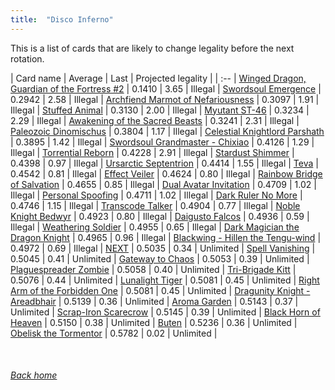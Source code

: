```yaml
---
title:  "Disco Inferno"
---
```


This is a list of cards that are likely to change legality before the next rotation.

| Card name | Average | Last | Projected legality |
| :-- |
[Winged Dragon, Guardian of the Fortress #2](https://db.ygoprodeck.com/card/?search=Winged%20Dragon,%20Guardian%20of%20the%20Fortress%20#2) | 0.1410 | 3.65 | Illegal |
[Swordsoul Emergence](https://db.ygoprodeck.com/card/?search=Swordsoul%20Emergence) | 0.2942 | 2.58 | Illegal |
[Archfiend Marmot of Nefariousness](https://db.ygoprodeck.com/card/?search=Archfiend%20Marmot%20of%20Nefariousness) | 0.3097 | 1.91 | Illegal |
[Stuffed Animal](https://db.ygoprodeck.com/card/?search=Stuffed%20Animal) | 0.3130 | 2.00 | Illegal |
[Myutant ST-46](https://db.ygoprodeck.com/card/?search=Myutant%20ST-46) | 0.3234 | 2.29 | Illegal |
[Awakening of the Sacred Beasts](https://db.ygoprodeck.com/card/?search=Awakening%20of%20the%20Sacred%20Beasts) | 0.3241 | 2.31 | Illegal |
[Paleozoic Dinomischus](https://db.ygoprodeck.com/card/?search=Paleozoic%20Dinomischus) | 0.3804 | 1.17 | Illegal |
[Celestial Knightlord Parshath](https://db.ygoprodeck.com/card/?search=Celestial%20Knightlord%20Parshath) | 0.3895 | 1.42 | Illegal |
[Swordsoul Grandmaster - Chixiao](https://db.ygoprodeck.com/card/?search=Swordsoul%20Grandmaster%20-%20Chixiao) | 0.4126 | 1.29 | Illegal |
[Torrential Reborn](https://db.ygoprodeck.com/card/?search=Torrential%20Reborn) | 0.4228 | 2.91 | Illegal |
[Stardust Shimmer](https://db.ygoprodeck.com/card/?search=Stardust%20Shimmer) | 0.4398 | 0.97 | Illegal |
[Ursarctic Septentrion](https://db.ygoprodeck.com/card/?search=Ursarctic%20Septentrion) | 0.4414 | 1.55 | Illegal |
[Teva](https://db.ygoprodeck.com/card/?search=Teva) | 0.4542 | 0.81 | Illegal |
[Effect Veiler](https://db.ygoprodeck.com/card/?search=Effect%20Veiler) | 0.4624 | 0.80 | Illegal |
[Rainbow Bridge of Salvation](https://db.ygoprodeck.com/card/?search=Rainbow%20Bridge%20of%20Salvation) | 0.4655 | 0.85 | Illegal |
[Dual Avatar Invitation](https://db.ygoprodeck.com/card/?search=Dual%20Avatar%20Invitation) | 0.4709 | 1.02 | Illegal |
[Personal Spoofing](https://db.ygoprodeck.com/card/?search=Personal%20Spoofing) | 0.4711 | 1.02 | Illegal |
[Dark Ruler No More](https://db.ygoprodeck.com/card/?search=Dark%20Ruler%20No%20More) | 0.4746 | 1.15 | Illegal |
[Transcode Talker](https://db.ygoprodeck.com/card/?search=Transcode%20Talker) | 0.4904 | 0.77 | Illegal |
[Noble Knight Bedwyr](https://db.ygoprodeck.com/card/?search=Noble%20Knight%20Bedwyr) | 0.4923 | 0.80 | Illegal |
[Daigusto Falcos](https://db.ygoprodeck.com/card/?search=Daigusto%20Falcos) | 0.4936 | 0.59 | Illegal |
[Weathering Soldier](https://db.ygoprodeck.com/card/?search=Weathering%20Soldier) | 0.4955 | 0.65 | Illegal |
[Dark Magician the Dragon Knight](https://db.ygoprodeck.com/card/?search=Dark%20Magician%20the%20Dragon%20Knight) | 0.4965 | 0.96 | Illegal |
[Blackwing - Hillen the Tengu-wind](https://db.ygoprodeck.com/card/?search=Blackwing%20-%20Hillen%20the%20Tengu-wind) | 0.4972 | 0.69 | Illegal |
[NEXT](https://db.ygoprodeck.com/card/?search=NEXT) | 0.5035 | 0.34 | Unlimited |
[Spell Vanishing](https://db.ygoprodeck.com/card/?search=Spell%20Vanishing) | 0.5045 | 0.41 | Unlimited |
[Gateway to Chaos](https://db.ygoprodeck.com/card/?search=Gateway%20to%20Chaos) | 0.5053 | 0.39 | Unlimited |
[Plaguespreader Zombie](https://db.ygoprodeck.com/card/?search=Plaguespreader%20Zombie) | 0.5058 | 0.40 | Unlimited |
[Tri-Brigade Kitt](https://db.ygoprodeck.com/card/?search=Tri-Brigade%20Kitt) | 0.5076 | 0.44 | Unlimited |
[Lunalight Tiger](https://db.ygoprodeck.com/card/?search=Lunalight%20Tiger) | 0.5081 | 0.45 | Unlimited |
[Right Arm of the Forbidden One](https://db.ygoprodeck.com/card/?search=Right%20Arm%20of%20the%20Forbidden%20One) | 0.5081 | 0.45 | Unlimited |
[Dragunity Knight - Areadbhair](https://db.ygoprodeck.com/card/?search=Dragunity%20Knight%20-%20Areadbhair) | 0.5139 | 0.36 | Unlimited |
[Aroma Garden](https://db.ygoprodeck.com/card/?search=Aroma%20Garden) | 0.5143 | 0.37 | Unlimited |
[Scrap-Iron Scarecrow](https://db.ygoprodeck.com/card/?search=Scrap-Iron%20Scarecrow) | 0.5145 | 0.39 | Unlimited |
[Black Horn of Heaven](https://db.ygoprodeck.com/card/?search=Black%20Horn%20of%20Heaven) | 0.5150 | 0.38 | Unlimited |
[Buten](https://db.ygoprodeck.com/card/?search=Buten) | 0.5236 | 0.36 | Unlimited |
[Obelisk the Tormentor](https://db.ygoprodeck.com/card/?search=Obelisk%20the%20Tormentor) | 0.5782 | 0.02 | Unlimited |

<br>

###### [Back home](index)